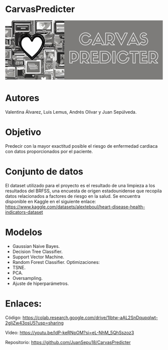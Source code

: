 # CarvasPredicter
<img src="banner.png">

# Autores
Valentina Álvarez, Luis Lemus, Andrés Olivar y Juan Sepúlveda.

# Objetivo
Predecir con la mayor exactitud posible el riesgo de enfermedad cardiaca con datos proporcionados por el paciente.

# Conjunto de datos
El dataset utilizado para el proyecto es el resultado de una limpieza a los resultados del BRFSS, una encuesta de origen estadounidense que recopila datos relacionados a factores de riesgo en la salud.
Se encuentra disponible en Kaggle en el siguiente enlace: https://www.kaggle.com/datasets/alexteboul/heart-disease-health-indicators-dataset

# Modelos
- Gaussian Naive Bayes.
- Decision Tree Classifier.
- Support Vector Machine.
- Random Forest Classifier.
Optimizaciones:
- TSNE.
- PCA.
- Oversampling.
- Ajuste de hiperparámetros.

# Enlaces:
Código: https://colab.research.google.com/drive/1lbtw-aAL2SnDqupqlwt-2gIjZw43osU5?usp=sharing

Video: https://youtu.be/ldP-keRNpOM?si=eL-NhM_5QhSszoz3

Repositorio: https://github.com/JuanSepu18/CarvasPredicter
